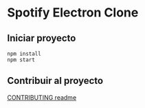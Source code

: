 # Spotify Electron Clone

## Iniciar proyecto

```
npm install
npm start
```

## Contribuir al proyecto

[CONTRIBUTING readme](https://github.com/AntonioMrtz/SpotifyElectron/blob/master/CONTRIBUTING.md)
